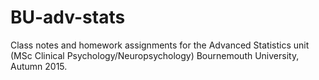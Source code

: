BU-adv-stats
============

Class notes and homework assignments for the Advanced Statistics unit (MSc Clinical Psychology/Neuropsychology) Bournemouth University, Autumn 2015.
